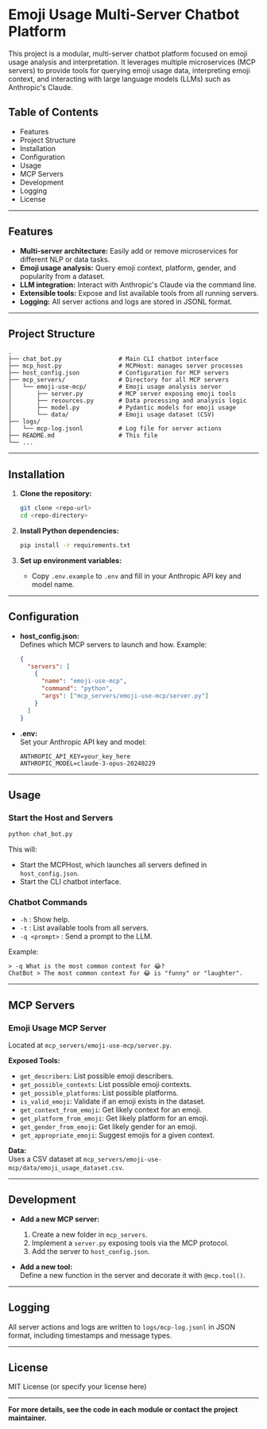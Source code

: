 # Emoji Usage Multi-Server Chatbot Platform

This project is a modular, multi-server chatbot platform focused on emoji usage analysis and interpretation. It leverages multiple microservices (MCP servers) to provide tools for querying emoji usage data, interpreting emoji context, and interacting with large language models (LLMs) such as Anthropic's Claude.

## Table of Contents

- Features
- Project Structure
- Installation
- Configuration
- Usage
- MCP Servers
- Development
- Logging
- License

---

## Features

- **Multi-server architecture:** Easily add or remove microservices for different NLP or data tasks.
- **Emoji usage analysis:** Query emoji context, platform, gender, and popularity from a dataset.
- **LLM integration:** Interact with Anthropic's Claude via the command line.
- **Extensible tools:** Expose and list available tools from all running servers.
- **Logging:** All server actions and logs are stored in JSONL format.

---

## Project Structure

```
.
├── chat_bot.py                # Main CLI chatbot interface
├── mcp_host.py                # MCPHost: manages server processes
├── host_config.json           # Configuration for MCP servers
├── mcp_servers/               # Directory for all MCP servers
│   └── emoji-use-mcp/         # Emoji usage analysis server
│       ├── server.py          # MCP server exposing emoji tools
│       ├── resources.py       # Data processing and analysis logic
│       ├── model.py           # Pydantic models for emoji usage
│       └── data/              # Emoji usage dataset (CSV)
├── logs/
│   └── mcp-log.jsonl          # Log file for server actions
├── README.md                  # This file
└── ...
```

---

## Installation

1. **Clone the repository:**
   ```sh
   git clone <repo-url>
   cd <repo-directory>
   ```

2. **Install Python dependencies:**
   ```sh
   pip install -r requirements.txt
   ```

3. **Set up environment variables:**
   - Copy `.env.example` to `.env` and fill in your Anthropic API key and model name.

---

## Configuration

- **host_config.json:**  
  Defines which MCP servers to launch and how. Example:
  ```json
  {
    "servers": [
      {
        "name": "emoji-use-mcp",
        "command": "python",
        "args": ["mcp_servers/emoji-use-mcp/server.py"]
      }
    ]
  }
  ```

- **.env:**  
  Set your Anthropic API key and model:
  ```
  ANTHROPIC_API_KEY=your_key_here
  ANTHROPIC_MODEL=claude-3-opus-20240229
  ```

---

## Usage

### Start the Host and Servers

```sh
python chat_bot.py
```

This will:
- Start the MCPHost, which launches all servers defined in `host_config.json`.
- Start the CLI chatbot interface.

### Chatbot Commands

- `-h` : Show help.
- `-t` : List available tools from all servers.
- `-q <prompt>` : Send a prompt to the LLM.

Example:
```
> -q What is the most common context for 😂?
ChatBot > The most common context for 😂 is "funny" or "laughter".
```

---

## MCP Servers

### Emoji Usage MCP Server

Located at `mcp_servers/emoji-use-mcp/server.py`.

**Exposed Tools:**
- `get_describers`: List possible emoji describers.
- `get_possible_contexts`: List possible emoji contexts.
- `get_possible_platforms`: List possible platforms.
- `is_valid_emoji`: Validate if an emoji exists in the dataset.
- `get_context_from_emoji`: Get likely context for an emoji.
- `get_platform_from_emoji`: Get likely platform for an emoji.
- `get_gender_from_emoji`: Get likely gender for an emoji.
- `get_appropriate_emoji`: Suggest emojis for a given context.

**Data:**  
Uses a CSV dataset at `mcp_servers/emoji-use-mcp/data/emoji_usage_dataset.csv`.

---

## Development

- **Add a new MCP server:**  
  1. Create a new folder in `mcp_servers`.
  2. Implement a `server.py` exposing tools via the MCP protocol.
  3. Add the server to `host_config.json`.

- **Add a new tool:**  
  Define a new function in the server and decorate it with `@mcp.tool()`.

---

## Logging

All server actions and logs are written to `logs/mcp-log.jsonl` in JSON format, including timestamps and message types.

---

## License

MIT License (or specify your license here)

---

**For more details, see the code in each module or contact the project maintainer.**